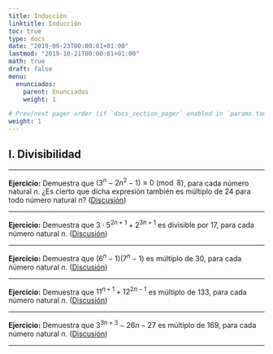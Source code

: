 ```yaml
---
title: Inducción
linktitle: Inducción
toc: true
type: docs
date: "2019-09-23T00:00:01+01:00"
lastmod: "2019-10-21T00:00:01+01:00"
math: true
draft: false
menu:
  enunciados:
    parent: Enunciados
    weight: 1

# Prev/next pager order (if `docs_section_pager` enabled in `params.toml`)
weight: 1
---
```


## I. Divisibilidad

---

**Ejercicio:** Demuestra que $(3^n - 2n^2 - 1)\equiv 0\pmod{8}$, para cada número natural $n$. ¿Es cierto que dicha expresión también es múltiplo de $24$ para todo número natural $n$? ([Discusión](/2019/09/23/comenzamos-nuevo-proyecto-de-problemas-de-oposicion/))

---

**Ejercicio:** Demuestra que $3\cdot 5^{2n+1} + 2^{3n+1}$ es divisible por $17$, para cada número natural $n$. ([Discusión](/2019/10/21/enunciados-propuestos-xiii/))

---

**Ejercicio:** Demuestra que $(6^n - 1)(7^n - 1)$ es múltiplo de $30$, para cada número natural $n$. ([Discusión](/2019/09/24/enunciados-propuestos-ii/))

---

**Ejercicio:** Demuestra que $11^{n+1} + 12^{2n-1}$ es múltiplo de $133$, para cada número natural $n$. ([Discusión](/2019/09/23/comenzamos-nuevo-proyecto-de-problemas-de-oposicion/))

---

**Ejercicio:** Demuestra que $3^{3n+3} - 26n - 27$ es múltiplo de $169$, para cada número natural $n$. ([Discusión](/2019/09/24/enunciados-propuestos-ii/))

---

